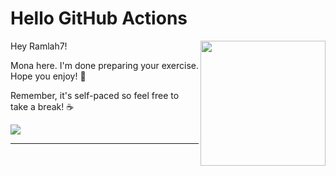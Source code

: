 # Hello GitHub Actions

<img src="https://octodex.github.com/images/Professortocat_v2.png" align="right" height="200px" />

Hey Ramlah7!

Mona here. I'm done preparing your exercise. Hope you enjoy! 💚

Remember, it's self-paced so feel free to take a break! ☕️

[![](https://img.shields.io/badge/Go%20to%20Exercise-%E2%86%92-1f883d?style=for-the-badge&logo=github&labelColor=197935)](https://github.com/Ramlah7/skills-hello-github-actions/issues/1)

---
